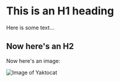 # This is an H1 heading

Here is some text...

## Now here's an H2

Now here's an image:

![Image of Yaktocat](https://octodex.github.com/images/yaktocat.png)
